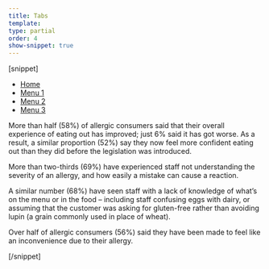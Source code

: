 ```yaml
---
title: Tabs
template:
type: partial
order: 4
show-snippet: true
---
```

[snippet]
<div class="wrapper content">
    <div class="col-wrap">
        <div class="col col--fluid-offset-1 col--fluid-10">
            <ul class="nav nav-tabs">
                <li class="active"><a data-toggle="tab" href="#home">Home</a></li>
                <li><a data-toggle="tab" href="#menu1">Menu 1</a></li>
                <li><a data-toggle="tab" href="#menu2">Menu 2</a></li>
                <li><a data-toggle="tab" href="#menu3">Menu 3</a></li>
            </ul>
            <div class="tab-content">
                <div id="home" class="tab-pane in active">
                    <p>More than half (58%) of allergic consumers said that their overall experience of eating
                        out
                        has improved; just 6% said it has got worse. As a result, a similar proportion (52%) say
                        they now feel more confident eating out than they did before the legislation was
                        introduced.</p>
                </div>
                <div id="menu1" class="tab-pane">
                    <p>More than
                        two-thirds
                        (69%) have experienced staff not understanding the severity of an allergy, and how
                        easily a
                        mistake
                        can
                        cause a reaction.</p>
                </div>
                <div id="menu2" class="tab-pane">
                    <p>A similar number (68%) have seen staff with a lack of knowledge of what’s on the
                        menu
                        or in the food – including staff confusing eggs with dairy, or assuming that the
                        customer
                        was asking
                        for
                        gluten-free rather than avoiding lupin (a grain commonly used in place of wheat). </p>
                </div>
                <div id="menu3" class="tab-pane">
                    <p>Over half of
                        allergic
                        consumers (56%) said they have been made to feel like an inconvenience due to their
                        allergy.</p>
                </div>
            </div>
        </div>
    </div>
</div>
<script src="//cdnjs.cloudflare.com/ajax/libs/jquery/2.1.3/jquery.min.js"></script>
<script src="../assets/js/helpers.js"></script>
[/snippet]